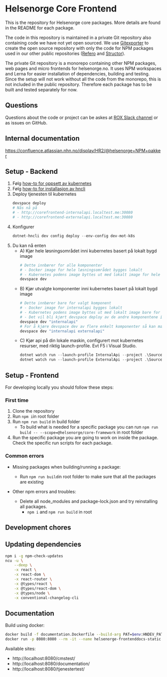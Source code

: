 # Helsenorge Core Frontend

This is the repository for Helsenorge core packages. More details are found in the README for each package. 

The code in this repository is maintained in a private Git repository also containing code we have not yet open sourced. We use [Gitexporter](https://github.com/open-condo-software/gitexporter) to create the open source repository with only the code for NPM packages used in our other public repositories ([Refero](https://github.com/helsenorge/refero) and [Structor](https://github.com/helsenorge/structor)). 

The private Git repository is a monorepo containing other NPM packages, web pages and micro frontends for helsenorge.no. It uses NPM workspaces and Lerna for easier installation of dependencies, building and testing. Since the setup will not work without all the code from the monorepo, this is not included in the public repository. Therefore each package has to be built and tested separately for now.

## Questions

Questions about the code or project can be askes at [ROX Slack channel](https://norskhelsenett.slack.com/archives/CS70UT0R0) or as issues on GitHub.

## Internal documentation

https://confluence.atlassian.nhn.no/display/HR2/@helsenorge+NPM+pakker

## Setup - Backend

1. Følg [how-to for oppsett av kubernetes](https://confluence.atlassian.nhn.no/display/HR2/HOW-TO:+Kubernetes+Lokalt)
2. Følg [how-to for installasjon av hncli](https://confluence.atlassian.nhn.no/display/HR2/HNCli+-+Lokal+installasjon)
3. Deploy tjenesten til kubernetes
    ```powershell
    devspace deploy
    # Nås nå på
    # - http://corefrontend-internalapi.localtest.me:30080
    # - http://corefrontend-externalapi.localtest.me:30080
    ```
4. Konfigurer
    ```powershell
    dotnet-hncli dev config deploy --env-config dev-mot-k8s
    ```
5. Du kan nå enten
    - A) Kjør hele løsningsområdet inni kubernetes basert på lokalt bygd image
        ```powershell
        # Dette innbærer for alle komponenter
        # - Docker image for hele løsningsområdet bygges lokalt
        # - Kubernetes podens image byttes ut med lokalt image for hele løsningsområdet
        devspace dev
        ```
    - B) Kjør utvalgte komponenter inni kubernetes basert på lokalt bygd image
        ```powershell
        # Dette innbærer bare for valgt komponent
        # - Docker image for internalapi bygges lokalt
        # - Kubernetes podens image byttes ut med lokalt image bare for internalapi
        # - Det vil bli kjørt devspace deploy av de andre komponentene i løsningsområdet
        devspace dev "internalapi"
        # For å kjøre devspace dev av flere enkelt komponenter så kan man separere med mellomrom som under
        devspace dev "internalapi externalapi"
        ```
    - C) Kjør api på din lokale maskin, configurert mot kubernetes resurser, med riktig launch-profile. Evt F5 i Visual Studio.
        ```powershell
        dotnet watch run --launch-profile InternalApi --project .\Source\InternalApi\
        dotnet watch run --launch-profile ExternalApi --project .\Source\ExternalApi\
        ```

## Setup - Frontend

For developing locally you should follow these steps:

### First time

1. Clone the repository
2. Run ```npm i```in root folder
3. Run ```npm run build``` in build folder
    - To build what is needed for a specific package you can run ```npm run build -- --scope=@helsenorge/core-framework``` in root folder
4. Run the specific package you are going to work on inside the package. Check the specific run scripts for each package.


### Common errors

- Missing packages when building/running a package:
    - Run ```npm run build```in root folder to make sure that all the packages are existing

- Other npm errors and troubles:
    - Delete all node_modules and package-lock.json and try reinstalling all packages.
        - ```npm i``` and ```npm run build``` in root

## Development chores

## Updating dependencies

```bash
npm i -g npm-check-updates
ncu -u \
    --deep \
    -x react \
    -x react-dom \
    -x react-router \
    -x @types/react \
    -x @types/react-dom \
    -x @types/node \
    -x conventional-changelog-cli
```

## Documentation

Build using docker:

```bash
docker build -f documentation.Dockerfile --build-arg PAT=$env:HNDEV_PAT -t helsenorge/frontenddocs/static .
docker run -p 8080:8080 --rm -it --name helsenorge-frontenddocs-static helsenorge/frontenddocs/static
```

Available sites:

- http://localhost:8080/cmstest/
- http://localhost:8080/documentation/
- http://localhost:8080/tjenestertest/